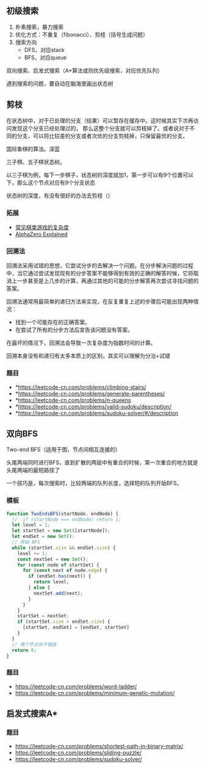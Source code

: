 ## 初级搜索

1. 朴素搜索，暴力搜索
2. 优化方式：不重复（fibonacci）、剪枝（括号生成问题）
3. 搜索方向
   * DFS，对应stack
   * BFS，对应queue

双向搜索、启发式搜索（A*算法或则优先级搜索，对应优先队列）


遇到搜索的问题，要自动在脑海里画出状态树

## 剪枝

在状态树中，对于已处理的分支（结果）可以暂存在缓存中。这时候其实下次再访问发现这个分支已经处理过的，
那么这整个分支就可以剪枝掉了。或者说对于不同的分支，可以将比较差的分支或者次优的分支剪枝掉，只保留最优的分支。

国际象棋的算法。深蓝

三子棋、五子棋状态树。

以三子棋为例，每下一步棋子，状态树的深度就加1，第一步可以有9个位置可以下，那么这个节点对应有9个分支状态

状态树的深度，有没有很好的办法去剪枝（）

### 拓展

* [常见棋类游戏的复杂度](https://en.wikipedia.org/wiki/Game_complexity)
* [AlphaZero Explained](https://nikcheerla.github.io/deeplearningschool/2018/01/01/AlphaZero-Explained/)

### 回溯法

回溯法采用试错的思想，它尝试分步的去解决一个问题。在分步解决问题的过程中，当它通过尝试发现现有的分步答案不能够得到有效的正确的解答时候，它将取消上一步甚至是上几步的计算，再通过其他的可能的分步解答再次尝试寻找问题的答案。

回溯法通常用最简单的递归方法来实现，在反复重复上述的步骤后可能出现两种情况：

* 找到一个可能存在的正确答案。
* 在尝试了所有的分步方法后宣告该问题没有答案。

在最坏的情况下，回溯法会导致一次复杂度为指数时间的计算。

回溯本身没有和递归有太多本质上的区别，其实可以理解为分治+试错

### 题目
* *https://leetcode-cn.com/problems/climbing-stairs/
* *https://leetcode-cn.com/problems/generate-parentheses/
* *https://leetcode-cn.com/problems/n-queens
* *https://leetcode-cn.com/problems/valid-sudoku/description/
* *https://leetcode-cn.com/problems/sudoku-solver/#/description


## 双向BFS

Two-end BFS（适用于图，节点间相互连接的）

头尾两端同时进行BFS，直到扩散的两层中有重合的时候，第一次重合的地方就是头尾两端的最短路径了

一个技巧是，每次搜索时，比较两端的队列长度，选择短的队列开始BFS。

### 模板
```js
function TwoEndsBFS(startNode, endNode) {
  //  if (startNode === endNode) return 1;
  let level = 1;
  let startSet = new Set([startNode]);
  let endSet = new Set();
  // 开始 BFS
  while (startSet.size && endSet.size) {
    level += 1;
    const nextSet = new Set();
    for (const node of startSet) {
      for (const next of node.edge) {
        if (endSet.has(next)) {
          return level;
        } else {
          nextSet.add(next);
        }
      }
    }
    startSet = nextSet;
    if (startSet.size > endSet.size) {
      [startSet, endSet] = [endSet, startSet]
    }
  }
  // 两个节点并不相连
  return 0;
}
```

### 题目

* https://leetcode-cn.com/problems/word-ladder/
* https://leetcode-cn.com/problems/minimum-genetic-mutation/

## 启发式搜索A*

### 题目

* https://leetcode-cn.com/problems/shortest-path-in-binary-matrix/
* https://leetcode-cn.com/problems/sliding-puzzle/
* https://leetcode-cn.com/problems/sudoku-solver/
